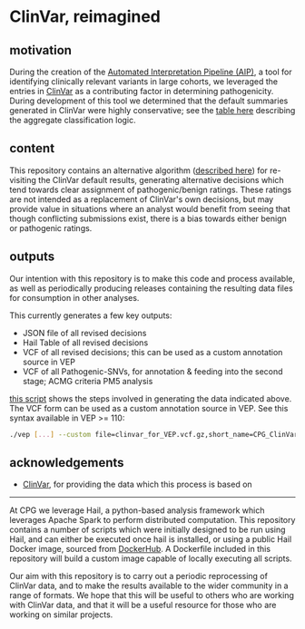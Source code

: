 # ClinVar, reimagined

## motivation

During the creation of the [Automated Interpretation Pipeline (AIP)](https://www.github.ocom/populationgenomics/automated-interpretation-pipeline), a tool for identifying clinically relevant variants in large cohorts, we leveraged the entries in [ClinVar](https://www.ncbi.nlm.nih.gov/clinvar/) as a contributing factor in determining pathogenicity. During development of this tool we determined that the default summaries generated in ClinVar were highly conservative; see the [table here](https://www.ncbi.nlm.nih.gov/clinvar/docs/clinsig/#agg_germline) describing the aggregate classification logic.

## content

This repository contains an alternative algorithm ([described here](docs/algorithm.md)) for re-visiting the ClinVar default results, generating alternative decisions which tend towards clear assignment of pathogenic/benign ratings. These ratings are not intended as a replacement of ClinVar's own decisions, but may provide value in situations where an analyst would benefit from seeing that though conflicting submissions exist, there is a bias towards either benign or pathogenic ratings.

## outputs

Our intention with this repository is to make this code and process available, as well as periodically producing releases containing the resulting data files for consumption in other analyses.

This currently generates a few key outputs:

* JSON file of all revised decisions
* Hail Table of all revised decisions
* VCF of all revised decisions; this can be used as a custom annotation source in VEP
* VCF of all Pathogenic-SNVs, for annotation & feeding into the second stage; ACMG criteria PM5 analysis

[this script](example_script.sh) shows the steps involved in generating the data indicated above. The VCF form can be used as a custom annotation source in VEP. See this syntax available in VEP >= 110:

```bash
./vep [...] --custom file=clinvar_for_VEP.vcf.gz,short_name=CPG_ClinVar,format=vcf,type=exact,coords=0,fields=allele_id%gold_stars%clinical_significance
```

## acknowledgements

* [ClinVar](https://www.ncbi.nlm.nih.gov/clinvar), for providing the data which this process is based on

---

At CPG we leverage Hail, a python-based analysis framework which leverages Apache Spark to perform distributed computation. This repository contains a number of scripts which were initially designed to be run using Hail, and can either be executed once hail is installed, or using a public Hail Docker image, sourced from [DockerHub](https://hub.docker.com/r/hailgenetics/hail/tags). A Dockerfile included in this repository will build a custom image capable of locally executing all scripts.

Our aim with this repository is to carry out a periodic reprocessing of ClinVar data, and to make the results available to the wider community in a range of formats. We hope that this will be useful to others who are working with ClinVar data, and that it will be a useful resource for those who are working on similar projects.
